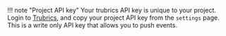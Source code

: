 !!! note "Project API key"
    Your trubrics API key is unique to your project. Login to [Trubrics](https://app.trubrics.com), and copy your project API key from the `settings` page. This is a write only API key that allows you to push events.
